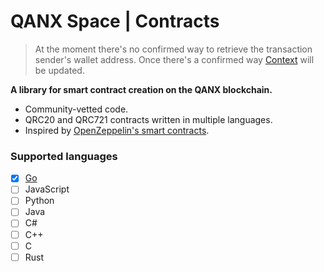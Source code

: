 # QANX Space | Contracts

> At the moment there's no confirmed way to retrieve the transaction sender's wallet address.
> Once there's a confirmed way [Context](contracts/go/utils/Context) will be updated.

**A library for smart contract creation on the QANX blockchain.** 
 - Community-vetted code.
 - QRC20 and QRC721 contracts written in multiple languages.
 - Inspired by [OpenZeppelin's smart contracts](https://github.com/OpenZeppelin/openzeppelin-contracts).

### Supported languages
 - [x] [Go](contracts/go)
 - [ ] JavaScript
 - [ ] Python
 - [ ] Java
 - [ ] C#
 - [ ] C++
 - [ ] C
 - [ ] Rust
